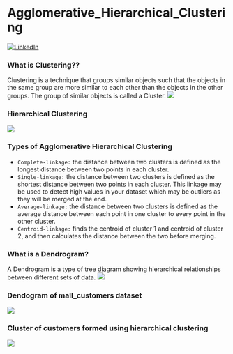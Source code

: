 # Agglomerative_Hierarchical_Clustering
[![LinkedIn](https://img.shields.io/badge/linkedin-%230077B5.svg?style=for-the-badge&logo=linkedin&logoColor=white)](https://www.linkedin.com/in/sahil-josan-a1256622b/)

### What is Clustering??
Clustering is a technique that groups similar objects such that the objects in the same group are more similar to each other than the objects in the other groups. The group of similar objects is called a Cluster.
![](https://miro.medium.com/max/561/0*ff7kw5DRQbs_uixR.jpg)

### Hierarchical Clustering
![](https://miro.medium.com/max/257/0*iozEcRXXWXbDMrdG.gif)

### Types of Agglomerative Hierarchical Clustering
- `Complete-linkage:` the distance between two clusters is defined as the longest distance between two points in each cluster.
- `Single-linkage:` the distance between two clusters is defined as the shortest distance between two points in each cluster. This linkage may be used to detect high values in your dataset which may be outliers as they will be merged at the end.
- `Average-linkage:` the distance between two clusters is defined as the average distance between each point in one cluster to every point in the other cluster.
- `Centroid-linkage:` finds the centroid of cluster 1 and centroid of cluster 2, and then calculates the distance between the two before merging.

### What is a Dendrogram?
A Dendrogram is a type of tree diagram showing hierarchical relationships between different sets of data.
![](https://miro.medium.com/max/480/0*BfO2YN_BSxThfUoo.gif)

### Dendogram of mall_customers dataset
![](https://miro.medium.com/max/666/1*hm9-QiOveg7_BjbEkOXamg.png)

### Cluster of customers formed using hierarchical clustering
![](https://miro.medium.com/max/666/1*lNULBkn7hyYZ5yPkIp8iKg.png)
